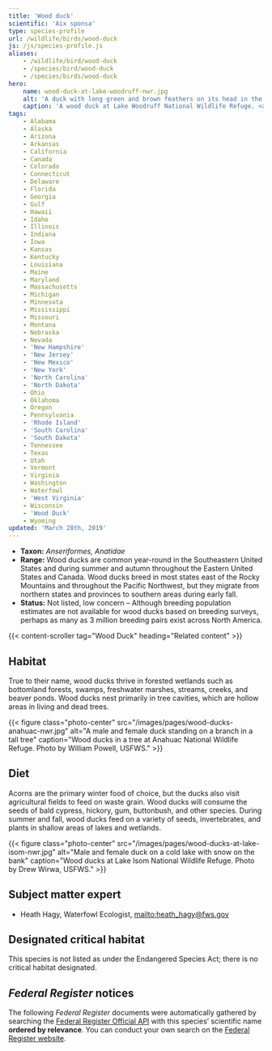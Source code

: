 ```yaml
---
title: 'Wood duck'
scientific: 'Aix sponsa'
type: species-profile
url: /wildlife/birds/wood-duck
js: /js/species-profile.js
aliases:
    - /wildlife/bird/wood-duck
    - /species/bird/wood-duck
    - /species/birds/wood-duck
hero:
    name: wood-duck-at-lake-woodruff-nwr.jpg
    alt: 'A duck with long green and brown feathers on its head in the shape of a backwards-hat'
    caption: 'A wood duck at Lake Woodruff National Wildlife Refuge. <a href="https://flic.kr/p/fCVNRD">Photo</a> by Robin Koch, USFWS volunteer.'
tags:
    - Alabama
    - Alaska
    - Arizona
    - Arkansas
    - California
    - Canada
    - Colorado
    - Connecticut
    - Delaware
    - Florida
    - Georgia
    - Gulf
    - Hawaii
    - Idaho
    - Illinois
    - Indiana
    - Iowa
    - Kansas
    - Kentucky
    - Louisiana
    - Maine
    - Maryland
    - Massachusetts
    - Michigan
    - Minnesota
    - Mississippi
    - Missouri
    - Montana
    - Nebraska
    - Nevada
    - 'New Hampshire'
    - 'New Jersey'
    - 'New Mexico'
    - 'New York'
    - 'North Carolina'
    - 'North Dakota'
    - Ohio
    - Oklahoma
    - Oregon
    - Pennsylvania
    - 'Rhode Island'
    - 'South Carolina'
    - 'South Dakota'
    - Tennessee
    - Texas
    - Utah
    - Vermont
    - Virginia
    - Washington
    - Waterfowl
    - 'West Virginia'
    - Wisconsin
    - 'Wood Duck'
    - Wyoming
updated: 'March 28th, 2019'
---
```


- **Taxon:** *Anseriformes, Anatidae*
- **Range:** Wood ducks are common year-round in the Southeastern United States and during summer and autumn throughout the Eastern United States and Canada. Wood ducks breed in most states east of the Rocky Mountains and throughout the Pacific Northwest, but they migrate from northern states and provinces to southern areas during early fall.
- **Status:** Not listed, low concern – Although breeding population estimates are not available for wood ducks based on breeding surveys, perhaps as many as 3 million breeding pairs exist across North America.

{{< content-scroller tag="Wood Duck" heading="Related content" >}}

## Habitat

True to their name, wood ducks thrive in forested wetlands such as bottomland forests, swamps, freshwater marshes, streams, creeks, and beaver ponds. Wood ducks nest primarily in tree cavities, which are hollow areas in living and dead trees.

{{< figure class="photo-center" src="/images/pages/wood-ducks-anahuac-nwr.jpg" alt="A male and female duck standing on a branch in a tall tree" caption="Wood ducks in a tree at Anahuac National Wildlife Refuge. Photo by William Powell, USFWS." >}}

## Diet

Acorns are the primary winter food of choice, but the ducks also visit agricultural fields to feed on waste grain. Wood ducks will consume the seeds of bald cypress, hickory, gum, buttonbush, and other species. During summer and fall, wood ducks feed on a variety of seeds, invertebrates, and plants in shallow areas of lakes and wetlands.

{{< figure class="photo-center" src="/images/pages/wood-ducks-at-lake-isom-nwr.jpg" alt="Male and female duck on a cold lake with snow on the bank" caption="Wood ducks at Lake Isom National Wildlife Refuge. Photo by Drew Wirwa, USFWS." >}}

## Subject matter expert

- Heath Hagy, Waterfowl Ecologist, [mailto:heath_hagy@fws.gov](heath_hagy@fws.gov)

## Designated critical habitat

This species is not listed as under the Endangered Species Act; there is no critical habitat designated.

## *Federal Register* notices

The following *Federal Register* documents were automatically gathered by searching the [Federal Register Official API](https://www.federalregister.gov/blog/learn/developers) with this species’ scientific name **ordered by relevance**. You can conduct your own search on the [Federal Register website](https://www.federalregister.gov/articles/search).